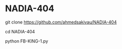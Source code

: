 # NADIA-404 

git clone https://github.com/ahmedsakivau/NADIA-404

cd NADIA-404

python FB-KING-1.py
